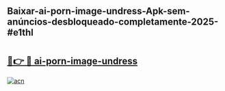 ## Baixar-ai-porn-image-undress-Apk-sem-anúncios-desbloqueado-completamente-2025-#e1thl

# <h2><a href="https://ainizakaria.my?title=ai-porn-image-undress&ref=20M">🔗👉 🔴 ai-porn-image-undress</a></h2>

[![acn](https://github.com/user-attachments/assets/0f9c940e-d8b0-45ae-aac7-cd30a18b3e1c)](https://ainizakaria.my?title=ai-porn-image-undress&ref=20M)

